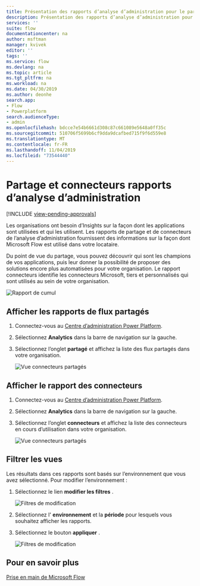 ```yaml
---
title: Présentation des rapports d’analyse d’administration pour le partage et les connecteurs | Microsoft Docs
description: Présentation des rapports d’analyse d’administration pour le partage et les connecteurs pour Microsoft Flow.
services: ''
suite: flow
documentationcenter: na
author: msftman
manager: kvivek
editor: ''
tags: ''
ms.service: flow
ms.devlang: na
ms.topic: article
ms.tgt_pltfrm: na
ms.workload: na
ms.date: 04/30/2019
ms.author: deonhe
search.app:
- Flow
- Powerplatform
search.audienceType:
- admin
ms.openlocfilehash: bdcce7e54b6661d308c87c661089e5648a0ff35c
ms.sourcegitcommit: 510706f5699b6cf9dda9dcafbed715f9f6d559e8
ms.translationtype: MT
ms.contentlocale: fr-FR
ms.lasthandoff: 11/04/2019
ms.locfileid: "73544440"
---
```

# <a name="sharing-and-connectors-admin-analytics-reports"></a>Partage et connecteurs rapports d’analyse d’administration
[!INCLUDE [view-pending-approvals](includes/cc-rebrand.md)]

Les organisations ont besoin d’Insights sur la façon dont les applications sont utilisées et qui les utilisent. Les rapports de partage et de connecteurs de l’analyse d’administration fournissent des informations sur la façon dont Microsoft Flow est utilisé dans votre locataire. 

Du point de vue du partage, vous pouvez découvrir qui sont les champions de vos applications, puis leur donner la possibilité de proposer des solutions encore plus automatisées pour votre organisation. Le rapport connecteurs identifie les connecteurs Microsoft, tiers et personnalisés qui sont utilisés au sein de votre organisation.

![Rapport de cumul](media/admin-analytics-report/default-report.png)

## <a name="view-shared-flows-reports"></a>Afficher les rapports de flux partagés

1. Connectez-vous au [Centre d’administration Power Platform](https://admin.powerplatform.microsoft.com/).
1. Sélectionnez **Analytics** dans la barre de navigation sur la gauche.
1. Sélectionnez l’onglet **partagé** et affichez la liste des flux partagés dans votre organisation.
 
    ![Vue connecteurs partagés](media/admin-analytics-report/shared-tab.png)


## <a name="view-connectors-report"></a>Afficher le rapport des connecteurs

1. Connectez-vous au [Centre d’administration Power Platform](https://admin.powerplatform.microsoft.com/).
1. Sélectionnez **Analytics** dans la barre de navigation sur la gauche.
1. Sélectionnez l’onglet **connecteurs** et affichez la liste des connecteurs en cours d’utilisation dans votre organisation.
 
    ![Vue connecteurs partagés](media/admin-analytics-report/connectors-tab.png)

## <a name="filter-views"></a>Filtrer les vues

Les résultats dans ces rapports sont basés sur l’environnement que vous avez sélectionné. Pour modifier l’environnement :

1. Sélectionnez le lien **modifier les filtres** .
    
    ![Filtres de modification](media/admin-analytics-report/filters.png)

1. Sélectionnez l' **environnement** et la **période** pour lesquels vous souhaitez afficher les rapports.
1. Sélectionnez le bouton **appliquer** .

    ![Filtres de modification](media/admin-analytics-report/filters-detail.png)

## <a name="learn-more"></a>Pour en savoir plus

[Prise en main de Microsoft Flow](getting-started.md)











